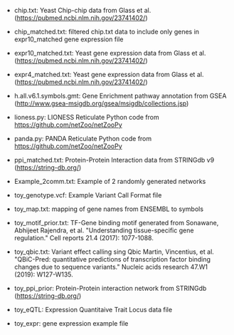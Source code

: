 - chip.txt: Yeast Chip-chip data from Glass et al. (https://pubmed.ncbi.nlm.nih.gov/23741402/)

- chip_matched.txt: filtered chip.txt data to include only genes in expr10_matched gene expression file

- expr10_matched.txt: Yeast gene expression data from Glass et al. (https://pubmed.ncbi.nlm.nih.gov/23741402/)

- expr4_matched.txt: Yeast gene expression data from Glass et al. (https://pubmed.ncbi.nlm.nih.gov/23741402/)

- h.all.v6.1.symbols.gmt: Gene Enrichment pathway annotation from GSEA (http://www.gsea-msigdb.org/gsea/msigdb/collections.jsp)

- lioness.py: LIONESS Reticulate Python code from https://github.com/netZoo/netZooPy

- panda.py: PANDA Reticulate Python code from https://github.com/netZoo/netZooPy

- ppi_matched.txt: Protein-Protein Interaction data from STRINGdb v9 (https://string-db.org/)

- Example_2comm.txt: Example of 2 randomly generated networks

- toy_genotype.vcf: Example Variant Call Format file

- toy_map.txt: mapping of gene names from ENSEMBL to symbols

- toy_motif_prior.txt: TF-Gene binding motif generated from Sonawane, Abhijeet Rajendra, et al. "Understanding tissue-specific gene regulation." Cell reports 21.4 (2017): 1077-1088.

- toy_qbic.txt: Variant effect calling sing Qbic Martin, Vincentius, et al. "QBiC-Pred: quantitative predictions of transcription factor binding changes due to sequence variants." Nucleic acids research 47.W1 (2019): W127-W135.

- toy_ppi_prior: Protein-Protein interaction network from STRINGdb (https://string-db.org/)

- toy_eQTL: Expression Quantitaive Trait Locus data file

- toy_expr: gene expression example file

